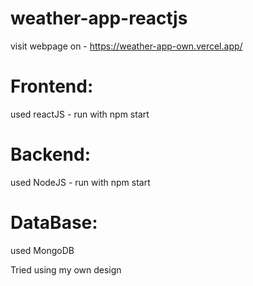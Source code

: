 # weather-app-reactjs
  visit webpage on - https://weather-app-own.vercel.app/
# Frontend: 
  used reactJS - run with npm start
# Backend: 
  used NodeJS - run with npm start
# DataBase:
  used MongoDB

Tried using my own design
